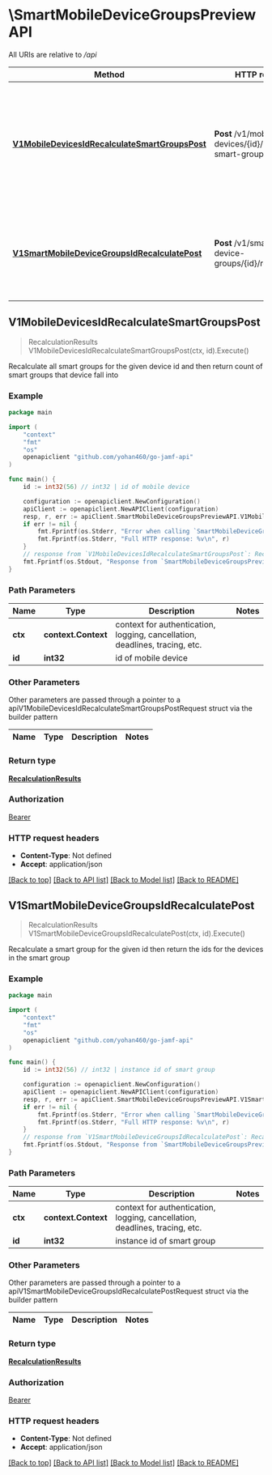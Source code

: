 # \SmartMobileDeviceGroupsPreviewAPI

All URIs are relative to */api*

Method | HTTP request | Description
------------- | ------------- | -------------
[**V1MobileDevicesIdRecalculateSmartGroupsPost**](SmartMobileDeviceGroupsPreviewAPI.md#V1MobileDevicesIdRecalculateSmartGroupsPost) | **Post** /v1/mobile-devices/{id}/recalculate-smart-groups | Recalculate all smart groups for the given device id and then return count of smart groups that device fall into 
[**V1SmartMobileDeviceGroupsIdRecalculatePost**](SmartMobileDeviceGroupsPreviewAPI.md#V1SmartMobileDeviceGroupsIdRecalculatePost) | **Post** /v1/smart-mobile-device-groups/{id}/recalculate | Recalculate a smart group for the given id then return the ids for the devices in the smart group 



## V1MobileDevicesIdRecalculateSmartGroupsPost

> RecalculationResults V1MobileDevicesIdRecalculateSmartGroupsPost(ctx, id).Execute()

Recalculate all smart groups for the given device id and then return count of smart groups that device fall into 



### Example

```go
package main

import (
    "context"
    "fmt"
    "os"
    openapiclient "github.com/yohan460/go-jamf-api"
)

func main() {
    id := int32(56) // int32 | id of mobile device

    configuration := openapiclient.NewConfiguration()
    apiClient := openapiclient.NewAPIClient(configuration)
    resp, r, err := apiClient.SmartMobileDeviceGroupsPreviewAPI.V1MobileDevicesIdRecalculateSmartGroupsPost(context.Background(), id).Execute()
    if err != nil {
        fmt.Fprintf(os.Stderr, "Error when calling `SmartMobileDeviceGroupsPreviewAPI.V1MobileDevicesIdRecalculateSmartGroupsPost``: %v\n", err)
        fmt.Fprintf(os.Stderr, "Full HTTP response: %v\n", r)
    }
    // response from `V1MobileDevicesIdRecalculateSmartGroupsPost`: RecalculationResults
    fmt.Fprintf(os.Stdout, "Response from `SmartMobileDeviceGroupsPreviewAPI.V1MobileDevicesIdRecalculateSmartGroupsPost`: %v\n", resp)
}
```

### Path Parameters


Name | Type | Description  | Notes
------------- | ------------- | ------------- | -------------
**ctx** | **context.Context** | context for authentication, logging, cancellation, deadlines, tracing, etc.
**id** | **int32** | id of mobile device | 

### Other Parameters

Other parameters are passed through a pointer to a apiV1MobileDevicesIdRecalculateSmartGroupsPostRequest struct via the builder pattern


Name | Type | Description  | Notes
------------- | ------------- | ------------- | -------------


### Return type

[**RecalculationResults**](RecalculationResults.md)

### Authorization

[Bearer](../README.md#Bearer)

### HTTP request headers

- **Content-Type**: Not defined
- **Accept**: application/json

[[Back to top]](#) [[Back to API list]](../README.md#documentation-for-api-endpoints)
[[Back to Model list]](../README.md#documentation-for-models)
[[Back to README]](../README.md)


## V1SmartMobileDeviceGroupsIdRecalculatePost

> RecalculationResults V1SmartMobileDeviceGroupsIdRecalculatePost(ctx, id).Execute()

Recalculate a smart group for the given id then return the ids for the devices in the smart group 



### Example

```go
package main

import (
    "context"
    "fmt"
    "os"
    openapiclient "github.com/yohan460/go-jamf-api"
)

func main() {
    id := int32(56) // int32 | instance id of smart group

    configuration := openapiclient.NewConfiguration()
    apiClient := openapiclient.NewAPIClient(configuration)
    resp, r, err := apiClient.SmartMobileDeviceGroupsPreviewAPI.V1SmartMobileDeviceGroupsIdRecalculatePost(context.Background(), id).Execute()
    if err != nil {
        fmt.Fprintf(os.Stderr, "Error when calling `SmartMobileDeviceGroupsPreviewAPI.V1SmartMobileDeviceGroupsIdRecalculatePost``: %v\n", err)
        fmt.Fprintf(os.Stderr, "Full HTTP response: %v\n", r)
    }
    // response from `V1SmartMobileDeviceGroupsIdRecalculatePost`: RecalculationResults
    fmt.Fprintf(os.Stdout, "Response from `SmartMobileDeviceGroupsPreviewAPI.V1SmartMobileDeviceGroupsIdRecalculatePost`: %v\n", resp)
}
```

### Path Parameters


Name | Type | Description  | Notes
------------- | ------------- | ------------- | -------------
**ctx** | **context.Context** | context for authentication, logging, cancellation, deadlines, tracing, etc.
**id** | **int32** | instance id of smart group | 

### Other Parameters

Other parameters are passed through a pointer to a apiV1SmartMobileDeviceGroupsIdRecalculatePostRequest struct via the builder pattern


Name | Type | Description  | Notes
------------- | ------------- | ------------- | -------------


### Return type

[**RecalculationResults**](RecalculationResults.md)

### Authorization

[Bearer](../README.md#Bearer)

### HTTP request headers

- **Content-Type**: Not defined
- **Accept**: application/json

[[Back to top]](#) [[Back to API list]](../README.md#documentation-for-api-endpoints)
[[Back to Model list]](../README.md#documentation-for-models)
[[Back to README]](../README.md)

